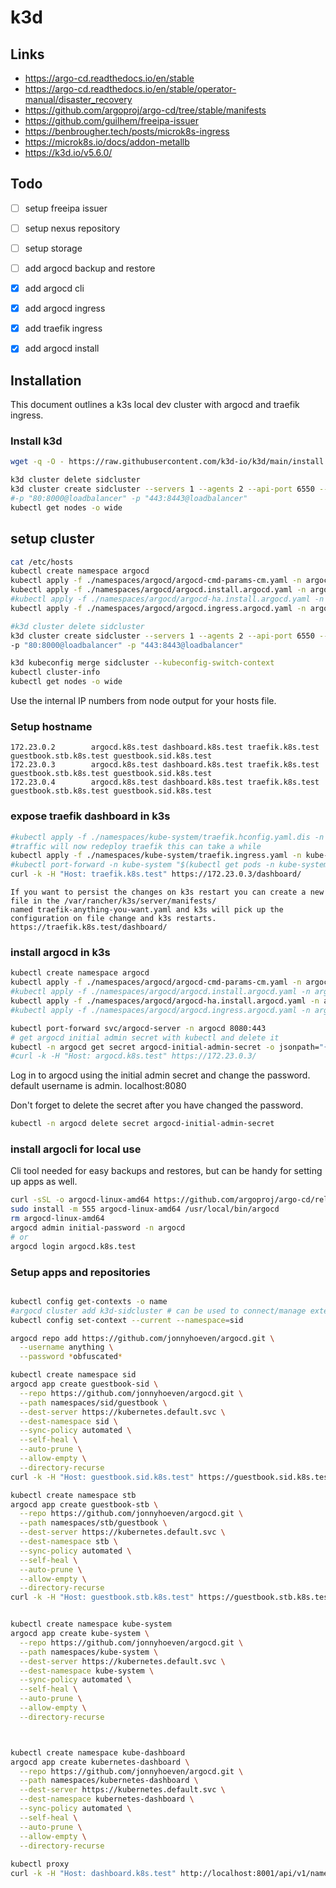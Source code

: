 # k3d

## Links
- https://argo-cd.readthedocs.io/en/stable
- https://argo-cd.readthedocs.io/en/stable/operator-manual/disaster_recovery
- https://github.com/argoproj/argo-cd/tree/stable/manifests
- https://github.com/guilhem/freeipa-issuer
- https://benbrougher.tech/posts/microk8s-ingress
- https://microk8s.io/docs/addon-metallb 
- https://k3d.io/v5.6.0/

## Todo
- [ ] setup freeipa issuer
- [ ] setup nexus repository
- [ ] setup storage
- [ ] add argocd backup and restore
- [x] add argocd cli
- [x] add argocd ingress
- [x] add traefik ingress
- [x] add argocd install
 

## Installation
This document outlines a k3s local dev cluster with argocd and traefik ingress.


### Install k3d

```bash
wget -q -O - https://raw.githubusercontent.com/k3d-io/k3d/main/install.sh | TAG=v5.6.0 bash
```

```bash
k3d cluster delete sidcluster
k3d cluster create sidcluster --servers 1 --agents 2 --api-port 6550 --subnet 172.23.0.0/16 #\
#-p "80:8000@loadbalancer" -p "443:8443@loadbalancer" 
kubectl get nodes -o wide
```

## setup cluster
```bash
cat /etc/hosts
kubectl create namespace argocd
kubectl apply -f ./namespaces/argocd/argocd-cmd-params-cm.yaml -n argocd 
kubectl apply -f ./namespaces/argocd/argocd.install.argocd.yaml -n argocd
#kubectl apply -f ./namespaces/argocd/argocd-ha.install.argocd.yaml -n argocd
kubectl apply -f ./namespaces/argocd/argocd.ingress.argocd.yaml -n argocd
```

```bash
#k3d cluster delete sidcluster
k3d cluster create sidcluster --servers 1 --agents 2 --api-port 6550 --subnet 172.23.0.0/16 \
-p "80:8000@loadbalancer" -p "443:8443@loadbalancer" 

k3d kubeconfig merge sidcluster --kubeconfig-switch-context
kubectl cluster-info
kubectl get nodes -o wide
```
Use the internal IP numbers from node output for your hosts file.

### Setup hostname
```/etc/hosts
172.23.0.2        argocd.k8s.test dashboard.k8s.test traefik.k8s.test guestbook.stb.k8s.test guestbook.sid.k8s.test
172.23.0.3        argocd.k8s.test dashboard.k8s.test traefik.k8s.test guestbook.stb.k8s.test guestbook.sid.k8s.test
172.23.0.4        argocd.k8s.test dashboard.k8s.test traefik.k8s.test guestbook.stb.k8s.test guestbook.sid.k8s.test
```

### expose traefik dashboard in k3s
```bash
#kubectl apply -f ./namespaces/kube-system/traefik.hconfig.yaml.dis -n kube-system
#traffic will now redeploy traefik this can take a while
kubectl apply -f ./namespaces/kube-system/traefik.ingress.yaml -n kube-system
#kubectl port-forward -n kube-system "$(kubectl get pods -n kube-system| grep '^traefik-' | awk '{print $1}')" 9000:9000
curl -k -H "Host: traefik.k8s.test" https://172.23.0.3/dashboard/
```

```obsolete
If you want to persist the changes on k3s restart you can create a new file in the /var/rancher/k3s/server/manifests/
named traefik-anything-you-want.yaml and k3s will pick up the configuration on file change and k3s restarts.
https://traefik.k8s.test/dashboard/
```


### install argocd in k3s
```bash
kubectl create namespace argocd
kubectl apply -f ./namespaces/argocd/argocd-cmd-params-cm.yaml -n argocd 
#kubectl apply -f ./namespaces/argocd/argocd.install.argocd.yaml -n argocd
kubectl apply -f ./namespaces/argocd/argocd-ha.install.argocd.yaml -n argocd
#kubectl apply -f ./namespaces/argocd/argocd.ingress.argocd.yaml -n argocd

kubectl port-forward svc/argocd-server -n argocd 8080:443
# get argocd initial admin secret with kubectl and delete it
kubectl -n argocd get secret argocd-initial-admin-secret -o jsonpath="{.data.password}" | base64 -d
#curl -k -H "Host: argocd.k8s.test" https://172.23.0.3/
```

Log in to argocd using the initial admin secret and change the password.
default username is admin.
localhost:8080


Don't forget to delete the secret after you have changed the password.
```bash
kubectl -n argocd delete secret argocd-initial-admin-secret
```

### install argocli for local use
Cli tool needed for easy backups and restores, but can be handy for setting up apps as well.
```bash
curl -sSL -o argocd-linux-amd64 https://github.com/argoproj/argo-cd/releases/latest/download/argocd-linux-amd64
sudo install -m 555 argocd-linux-amd64 /usr/local/bin/argocd
rm argocd-linux-amd64
argocd admin initial-password -n argocd
# or
argocd login argocd.k8s.test
```

### Setup apps and repositories
```bash

kubectl config get-contexts -o name
#argocd cluster add k3d-sidcluster # can be used to connect/manage external clusters
kubectl config set-context --current --namespace=sid

argocd repo add https://github.com/jonnyhoeven/argocd.git \
  --username anything \
  --password *obfuscated*

kubectl create namespace sid
argocd app create guestbook-sid \
  --repo https://github.com/jonnyhoeven/argocd.git \
  --path namespaces/sid/guestbook \
  --dest-server https://kubernetes.default.svc \
  --dest-namespace sid \
  --sync-policy automated \
  --self-heal \
  --auto-prune \
  --allow-empty \
  --directory-recurse   
curl -k -H "Host: guestbook.sid.k8s.test" https://guestbook.sid.k8s.test

kubectl create namespace stb
argocd app create guestbook-stb \
  --repo https://github.com/jonnyhoeven/argocd.git \
  --path namespaces/stb/guestbook \
  --dest-server https://kubernetes.default.svc \
  --dest-namespace stb \
  --sync-policy automated \
  --self-heal \
  --auto-prune \
  --allow-empty \
  --directory-recurse   
curl -k -H "Host: guestbook.stb.k8s.test" https://guestbook.stb.k8s.test


kubectl create namespace kube-system
argocd app create kube-system \
  --repo https://github.com/jonnyhoeven/argocd.git \
  --path namespaces/kube-system \
  --dest-server https://kubernetes.default.svc \
  --dest-namespace kube-system \
  --sync-policy automated \
  --self-heal \
  --auto-prune \
  --allow-empty \
  --directory-recurse   



kubectl create namespace kube-dashboard
argocd app create kubernetes-dashboard \
  --repo https://github.com/jonnyhoeven/argocd.git \
  --path namespaces/kubernetes-dashboard \
  --dest-server https://kubernetes.default.svc \
  --dest-namespace kubernetes-dashboard \
  --sync-policy automated \
  --self-heal \
  --auto-prune \
  --allow-empty \
  --directory-recurse   
  
kubectl proxy
curl -k -H "Host: dashboard.k8s.test" http://localhost:8001/api/v1/namespaces/kubernetes-dashboard/services/https:kubernetes-dashboard:/proxy/#/login



```




